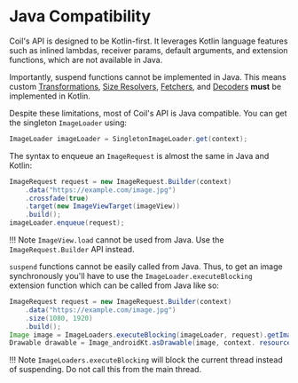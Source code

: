 # Java Compatibility

Coil's API is designed to be Kotlin-first. It leverages Kotlin language features such as inlined lambdas, receiver params, default arguments, and extension functions, which are not available in Java.

Importantly, suspend functions cannot be implemented in Java. This means custom [Transformations](/coil/api/coil-core/coil3.transform/-transformation), [Size Resolvers](/coil/api/coil-core/coil3.size/-size-resolver), [Fetchers](image_pipeline.md#fetchers), and [Decoders](image_pipeline.md#decoders) **must** be implemented in Kotlin.

Despite these limitations, most of Coil's API is Java compatible. You can get the singleton `ImageLoader` using:

```java
ImageLoader imageLoader = SingletonImageLoader.get(context);
```

The syntax to enqueue an `ImageRequest` is almost the same in Java and Kotlin:

```java
ImageRequest request = new ImageRequest.Builder(context)
    .data("https://example.com/image.jpg")
    .crossfade(true)
    .target(new ImageViewTarget(imageView))
    .build();
imageLoader.enqueue(request);
```

!!! Note
    `ImageView.load` cannot be used from Java. Use the `ImageRequest.Builder` API instead.

`suspend` functions cannot be easily called from Java. Thus, to get an image synchronously you'll have to use the `ImageLoader.executeBlocking` extension function which can be called from Java like so:

```java
ImageRequest request = new ImageRequest.Builder(context)
    .data("https://example.com/image.jpg")
    .size(1080, 1920)
    .build();
Image image = ImageLoaders.executeBlocking(imageLoader, request).getImage();
Drawable drawable = Image_androidKt.asDrawable(image, context. resources);
```

!!! Note
    `ImageLoaders.executeBlocking` will block the current thread instead of suspending. Do not call this from the main thread.
